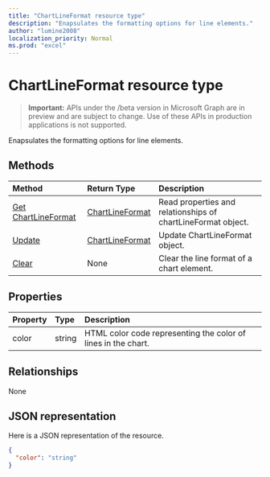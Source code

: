 ```yaml
---
title: "ChartLineFormat resource type"
description: "Enapsulates the formatting options for line elements."
author: "lumine2008"
localization_priority: Normal
ms.prod: "excel"
---
```


# ChartLineFormat resource type

> **Important:** APIs under the /beta version in Microsoft Graph are in preview and are subject to change. Use of these APIs in production applications is not supported.

Enapsulates the formatting options for line elements.


## Methods

| Method		   | Return Type	|Description|
|:---------------|:--------|:----------|
|[Get ChartLineFormat](../api/chartlineformat-get.md) | [ChartLineFormat](chartlineformat.md) |Read properties and relationships of chartLineFormat object.|
|[Update](../api/chartlineformat-update.md) | [ChartLineFormat](chartlineformat.md)	|Update ChartLineFormat object. |
|[Clear](../api/chartlineformat-clear.md)|None|Clear the line format of a chart element.|

## Properties
| Property	   | Type	|Description|
|:---------------|:--------|:----------|
|color|string|HTML color code representing the color of lines in the chart.|

## Relationships
None


## JSON representation

Here is a JSON representation of the resource.

<!-- {
  "blockType": "resource",
  "optionalProperties": [

  ],
  "@odata.type": "microsoft.graph.chartLineFormat"
}-->

```json
{
  "color": "string"
}

```

<!-- uuid: 8fcb5dbc-d5aa-4681-8e31-b001d5168d79
2015-10-25 14:57:30 UTC -->
<!-- {
  "type": "#page.annotation",
  "description": "ChartLineFormat resource",
  "keywords": "",
  "section": "documentation",
  "tocPath": ""
}-->

